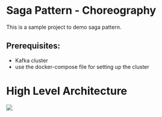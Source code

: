 # Saga Pattern - Choreography

This is a sample project to demo saga pattern.

## Prerequisites:

* Kafka cluster
* use the docker-compose file for setting up the cluster

# High Level Architecture

![](doc/saga-choreography.png)
